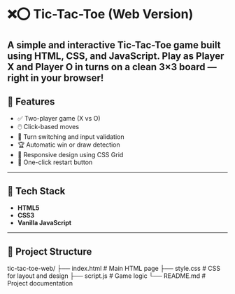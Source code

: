 # ❌⭕ Tic-Tac-Toe (Web Version)

A simple and interactive Tic-Tac-Toe game built using **HTML**, **CSS**, and **JavaScript**. Play as Player X and Player O in turns on a clean 3×3 board — right in your browser!
---
## 📌 Features

- ✅ Two-player game (X vs O)
- 🖱️ Click-based moves
- 🔄 Turn switching and input validation
- 🏆 Automatic win or draw detection
- 🎨 Responsive design using CSS Grid
- 🔁 One-click restart button

---

## 🧱 Tech Stack

- **HTML5**
- **CSS3**
- **Vanilla JavaScript**

---

## 📂 Project Structure
tic-tac-toe-web/
├── index.html # Main HTML page
├── style.css # CSS for layout and design
├── script.js # Game logic
└── README.md # Project documentation
